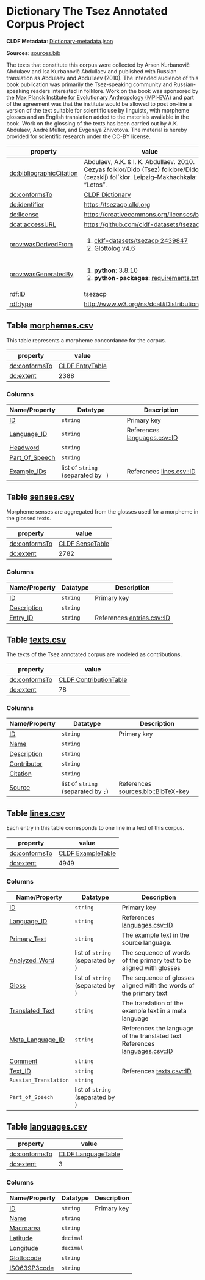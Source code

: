 <a name="ds-dictionarymetadatajson"> </a>

# Dictionary The Tsez Annotated Corpus Project

**CLDF Metadata**: [Dictionary-metadata.json](./Dictionary-metadata.json)

**Sources**: [sources.bib](./sources.bib)

The texts that constitute this corpus were collected by Arsen Kurbanovič Abdulaev and Isa Kurbanovič Abdullaev and published with Russian translation as Abdulaev and Abdullaev (2010). The intended audience of this book publication was primarily the Tsez-speaking community and Russian-speaking readers interested in folklore. Work on the book was sponsored by the [Max Planck Institute for Evolutionary Anthropology (MPI-EVA)](https://www.eva.mpg.de/) and part of the agreement was that the institute would be allowed to post on-line a version of the text suitable for scientific use by linguists, with morpheme glosses and an English translation added to the materials available in the book. Work on the glossing of the texts has been carried out by A.K. Abdulaev, André Müller, and Evgeniya Zhivotova. The material is hereby provided for scientific research under the CC-BY license.

property | value
 --- | ---
[dc:bibliographicCitation](http://purl.org/dc/terms/bibliographicCitation) | Abdulaev, A.K. & I. K. Abdullaev. 2010. Cezyas folklor/Dido (Tsez) folklore/Didojskij (cezskij) fol´klor. Leipzig–Makhachkala: “Lotos”.
[dc:conformsTo](http://purl.org/dc/terms/conformsTo) | [CLDF Dictionary](http://cldf.clld.org/v1.0/terms.rdf#Dictionary)
[dc:identifier](http://purl.org/dc/terms/identifier) | https://tsezacp.clld.org
[dc:license](http://purl.org/dc/terms/license) | https://creativecommons.org/licenses/by/4.0/
[dcat:accessURL](http://www.w3.org/ns/dcat#accessURL) | https://github.com/cldf-datasets/tsezacp
[prov:wasDerivedFrom](http://www.w3.org/ns/prov#wasDerivedFrom) | <ol><li><a href="https://github.com/cldf-datasets/tsezacp/tree/2439847">cldf-datasets/tsezacp 2439847</a></li><li><a href="https://github.com/glottolog/glottolog/tree/v4.6">Glottolog v4.6</a></li></ol>
[prov:wasGeneratedBy](http://www.w3.org/ns/prov#wasGeneratedBy) | <ol><li><strong>python</strong>: 3.8.10</li><li><strong>python-packages</strong>: <a href="./requirements.txt">requirements.txt</a></li></ol>
[rdf:ID](http://www.w3.org/1999/02/22-rdf-syntax-ns#ID) | tsezacp
[rdf:type](http://www.w3.org/1999/02/22-rdf-syntax-ns#type) | http://www.w3.org/ns/dcat#Distribution


## <a name="table-morphemescsv"></a>Table [morphemes.csv](./morphemes.csv)

This table represents a morpheme concordance for the corpus.

property | value
 --- | ---
[dc:conformsTo](http://purl.org/dc/terms/conformsTo) | [CLDF EntryTable](http://cldf.clld.org/v1.0/terms.rdf#EntryTable)
[dc:extent](http://purl.org/dc/terms/extent) | 2388


### Columns

Name/Property | Datatype | Description
 --- | --- | --- 
[ID](http://cldf.clld.org/v1.0/terms.rdf#id) | `string` | Primary key
[Language_ID](http://cldf.clld.org/v1.0/terms.rdf#languageReference) | `string` | References [languages.csv::ID](#table-languagescsv)
[Headword](http://cldf.clld.org/v1.0/terms.rdf#headword) | `string` | 
[Part_Of_Speech](http://cldf.clld.org/v1.0/terms.rdf#partOfSpeech) | `string` | 
[Example_IDs](http://cldf.clld.org/v1.0/terms.rdf#exampleReference) | list of `string` (separated by ` `) | References [lines.csv::ID](#table-linescsv)

## <a name="table-sensescsv"></a>Table [senses.csv](./senses.csv)

Morpheme senses are aggregated from the glosses used for a morpheme in the glossed texts.

property | value
 --- | ---
[dc:conformsTo](http://purl.org/dc/terms/conformsTo) | [CLDF SenseTable](http://cldf.clld.org/v1.0/terms.rdf#SenseTable)
[dc:extent](http://purl.org/dc/terms/extent) | 2782


### Columns

Name/Property | Datatype | Description
 --- | --- | --- 
[ID](http://cldf.clld.org/v1.0/terms.rdf#id) | `string` | Primary key
[Description](http://cldf.clld.org/v1.0/terms.rdf#description) | `string` | 
[Entry_ID](http://cldf.clld.org/v1.0/terms.rdf#entryReference) | `string` | References [entries.csv::ID](#table-entriescsv)

## <a name="table-textscsv"></a>Table [texts.csv](./texts.csv)

The texts of the Tsez annotated corpus are modeled as contributions.

property | value
 --- | ---
[dc:conformsTo](http://purl.org/dc/terms/conformsTo) | [CLDF ContributionTable](http://cldf.clld.org/v1.0/terms.rdf#ContributionTable)
[dc:extent](http://purl.org/dc/terms/extent) | 78


### Columns

Name/Property | Datatype | Description
 --- | --- | --- 
[ID](http://cldf.clld.org/v1.0/terms.rdf#id) | `string` | Primary key
[Name](http://cldf.clld.org/v1.0/terms.rdf#name) | `string` | 
[Description](http://cldf.clld.org/v1.0/terms.rdf#description) | `string` | 
[Contributor](http://cldf.clld.org/v1.0/terms.rdf#contributor) | `string` | 
[Citation](http://cldf.clld.org/v1.0/terms.rdf#citation) | `string` | 
[Source](http://cldf.clld.org/v1.0/terms.rdf#source) | list of `string` (separated by `;`) | References [sources.bib::BibTeX-key](./sources.bib)

## <a name="table-linescsv"></a>Table [lines.csv](./lines.csv)

Each entry in this table corresponds to one line in a text of this corpus.

property | value
 --- | ---
[dc:conformsTo](http://purl.org/dc/terms/conformsTo) | [CLDF ExampleTable](http://cldf.clld.org/v1.0/terms.rdf#ExampleTable)
[dc:extent](http://purl.org/dc/terms/extent) | 4949


### Columns

Name/Property | Datatype | Description
 --- | --- | --- 
[ID](http://cldf.clld.org/v1.0/terms.rdf#id) | `string` | Primary key
[Language_ID](http://cldf.clld.org/v1.0/terms.rdf#languageReference) | `string` | References [languages.csv::ID](#table-languagescsv)
[Primary_Text](http://cldf.clld.org/v1.0/terms.rdf#primaryText) | `string` | The example text in the source language.
[Analyzed_Word](http://cldf.clld.org/v1.0/terms.rdf#analyzedWord) | list of `string` (separated by `	`) | The sequence of words of the primary text to be aligned with glosses
[Gloss](http://cldf.clld.org/v1.0/terms.rdf#gloss) | list of `string` (separated by `	`) | The sequence of glosses aligned with the words of the primary text
[Translated_Text](http://cldf.clld.org/v1.0/terms.rdf#translatedText) | `string` | The translation of the example text in a meta language
[Meta_Language_ID](http://cldf.clld.org/v1.0/terms.rdf#metaLanguageReference) | `string` | References the language of the translated text<br>References [languages.csv::ID](#table-languagescsv)
[Comment](http://cldf.clld.org/v1.0/terms.rdf#comment) | `string` | 
[Text_ID](http://cldf.clld.org/v1.0/terms.rdf#contributionReference) | `string` | References [texts.csv::ID](#table-textscsv)
`Russian_Translation` | `string` | 
`Part_of_Speech` | list of `string` (separated by `	`) | 

## <a name="table-languagescsv"></a>Table [languages.csv](./languages.csv)

property | value
 --- | ---
[dc:conformsTo](http://purl.org/dc/terms/conformsTo) | [CLDF LanguageTable](http://cldf.clld.org/v1.0/terms.rdf#LanguageTable)
[dc:extent](http://purl.org/dc/terms/extent) | 3


### Columns

Name/Property | Datatype | Description
 --- | --- | --- 
[ID](http://cldf.clld.org/v1.0/terms.rdf#id) | `string` | Primary key
[Name](http://cldf.clld.org/v1.0/terms.rdf#name) | `string` | 
[Macroarea](http://cldf.clld.org/v1.0/terms.rdf#macroarea) | `string` | 
[Latitude](http://cldf.clld.org/v1.0/terms.rdf#latitude) | `decimal` | 
[Longitude](http://cldf.clld.org/v1.0/terms.rdf#longitude) | `decimal` | 
[Glottocode](http://cldf.clld.org/v1.0/terms.rdf#glottocode) | `string` | 
[ISO639P3code](http://cldf.clld.org/v1.0/terms.rdf#iso639P3code) | `string` | 


